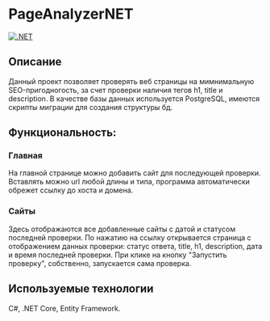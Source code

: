 # PageAnalyzerNET

[![.NET](https://github.com/dbulyk/PageAnalyzerNET/actions/workflows/dotnet.yml/badge.svg)](https://github.com/dbulyk/PageAnalyzerNET/actions/workflows/dotnet.yml)

## Описание

Данный проект позволяет проверять веб страницы на мимнимальную SEO-пригодногость, за счет проверки наличия тегов h1, title и description. В качестве базы данных используется PostgreSQL, имеются скрипты миграции для создания структуры бд.

## Функциональность:

### Главная

На главной странице можно добавить сайт для последующей проверки. Вставлять можно url любой длины и типа, программа автоматически обрежет ссылку до хоста и домена.

### Сайты

Здесь отображаются все добавленные сайты с датой и статусом последней проверки. По нажатию на ссылку открывается страница с отображением данных проверки: статус ответа, title, h1, description, дата и время последней проверки. При клике на кнопку "Запустить проверку", собственно, запускается сама проверка.

## Используемые технологии
C#, .NET Core, Entity Framework.



